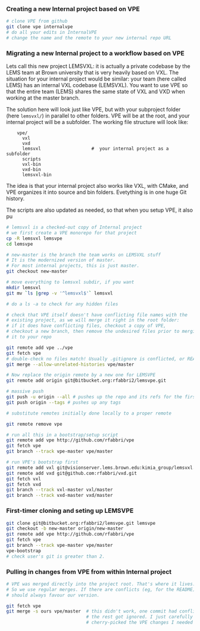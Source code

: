 
### Creating a new Internal project based on VPE 

```bash
# clone VPE from github
git clone vpe internalvpe
# do all your edits in InternalVPE
# change the name and the remote to your new internal repo URL
```

### Migrating a new Internal project to a workflow based on VPE
Lets call this new project LEMSVXL: it is actually a private codebase by the
LEMS team at Brown university that is very heavily based on VXL. The situation
for your internal project would be similar: your team (here called LEMS) has an
internal VXL codebase (LEMSVXL). You want to use VPE so that the entire team
(LEMS) shares the same state of VXL and VXD when working at the master branch.

The solution here will look just like VPE, but with your subproject folder (here
`lemsvxl/`) in parallel to other folders. VPE will be at the root, and your
internal project will be a subfolder. The working file structure will look like:
```
    vpe/
      vxl
      vxd
      lemsvxl                   #  your internal project as a subfolder
      scripts
      vxl-bin
      vxd-bin
      lemsvxl-bin
```
The idea is that your internal project also works like VXL, with CMake,
and VPE organizes it into source and bin folders. Evetything is in one huge Git
history.

The scripts are also updated
as needed, so that when you setup VPE, it also pu


```bash
# lemsvxl is a checked-out copy of Internal project
# we first create a VPE monorepo for that project
cp -R lemsvxl lemsvpe
cd lemsvpe

# new-master is the branch the team works on LEMSVXL stuff
# It is the modernized version of master. 
# For most internal projects, this is just master.
git checkout new-master

# move everything to lemsvxl subdir, if you want
mkdir lemsvxl
git mv `ls |grep -v '^lemsvxl$'` lemsvxl

# do a ls -a to check for any hidden files

# check that VPE itself doesn't have conflicting file names with the
# existing project, as we will merge it right in the root folder:
# if it does have conflicting files, checkout a copy of VPE,
# checkout a new branch, then remove the undesired files prior to merging
# it to your repo

git remote add vpe ../vpe
git fetch vpe
# double-check no files match! Usually .gitignore is conflicted, or README
git merge --allow-unrelated-histories vpe/master

# Now replace the origin remote by a new one for LEMSVPE
git remote add origin git@bitbucket.org:rfabbri2/lemsvpe.git

# massive push
git push -u origin --all # pushes up the repo and its refs for the first time
git push origin --tags # pushes up any tags

# substitute remotes initially done locally to a proper remote

git remote remove vpe

# run all this in a bootstrap/setup script
git remote add vpe http://github.com/rfabbri/vpe
git fetch vpe
git branch --track vpe-master vpe/master

# run VPE's bootstrap first
git remote add vxl git@visionserver.lems.brown.edu:kimia_group/lemsvxl.git
git remote add vxd git@github.com:rfabbri/vxd.git
git fetch vxl
git fetch vxd
git branch --track vxl-master vxl/master
git branch --track vxd-master vxd/master
```

### First-timer cloning and seting up LEMSVPE
```bash
git clone git@bitbucket.org:rfabbri2/lemsvpe.git lemsvpe
git checkout -b new-master origin/new-master
git remote add vpe http://github.com/rfabbri/vpe
git fetch vpe
git branch --track vpe-master vpe/master
vpe-bootstrap
# check user's git is greater than 2.
```

### Pulling in changes from VPE from within Internal project
```bash
# VPE was merged directly into the project root. That's where it lives.
# So we use regular merges. If there are conflicts (eg, for the README), we
# should always favour our version.

git fetch vpe
git merge -s ours vpe/master  # this didn't work, one commit had conflict,
                              # the rest got ignored. I just carefully
                              # cherry-picked the VPE changes I needed
```

